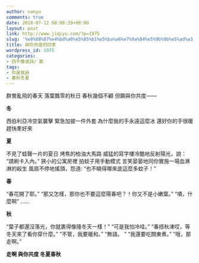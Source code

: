 ```yaml
---
author: nanyu
comments: true
date: 2018-07-12 08:08:29+00:00
layout: post
link: http://www.jiqiyu.com/?p=1975
slug: '%e8%88%87%e4%bd%a0%e5%85%b1%e5%ba%a6%e7%9a%84%e5%9b%9b%e5%ad%a3'
title: 與你共度的四季
wordpress_id: 1975
categories:
- 四不像或詩/ 歌
tags:
- 你是我詩
- 春秋冬夏
---
```


群鶯亂飛的春天
落葉飄零的秋日
春秋幾個不顧
但願與你共度——

**冬**

西伯利亞冷空氣襲擊
緊急加披一件外套
為什麼我的手永遠這麼冰
還好你的手很暖
趕快牽好來

**夏**

不見了蛙聲一片的夏日
烤焦的柏油大馬路
威猛的寫字樓冷酷地反射陽光，說：
“請刷卡入內。”
狹小的公寓房裡
拍蚊子用手動模式
言笑晏晏地同你實施一場血淋淋的殺生
風扇不停地搖頭，怨道:
“也不曉得哪來底這麼多蚊子！”

**春**

“春花開了耶。”
“那又怎樣，那你也不要這麼陽春吧？！你又不是小嫩葉。”
“嘖，什麼啊”
……

**秋**

“葉子都還沒落光，你就裹得像隆冬天一樣！”
“可是我怕冷哇。”
“春捂秋凍哎，等冬天來了看你穿什麼。”
“不管，我要暖和。”
“無語。 ”
“我還要吃關東煮。”
“哦，那走啊。”

**走啊
與你共度
冬夏春秋**
